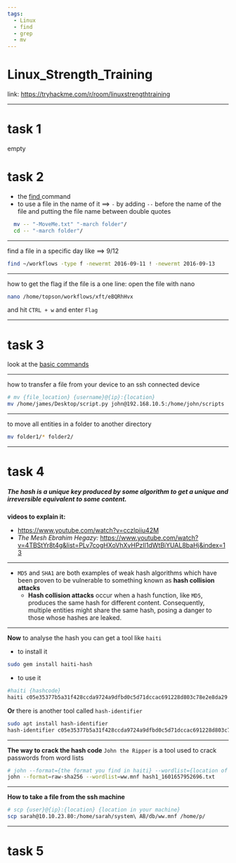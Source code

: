 ```yaml
---
tags:
  - Linux
  - find
  - grep
  - mv
---
```


# Linux_Strength_Training

link: https://tryhackme.com/r/room/linuxstrengthtraining

---

# task 1
empty
# task 2

* the [find ](../Linux_basics_for_Hackers_book/Basic_Commands.md)command
* to use a file in the name of it ==> `-` by adding `--` before the name of the file and putting the file name between double quotes
```bash
  mv -- "-MoveMe.txt" "-march folder"/
  cd -- "-march folder"/
```  
----

find a file in a specific day like ==> 9/12
```bash   
find ~/workflows -type f -newermt 2016-09-11 ! -newermt 2016-09-13
```
---

how to get the flag if the file is a one line: open the file with nano
```bash
nano /home/topson/workflows/xft/eBQRhHvx
```
and hit `CTRL + w` and enter `Flag`

----

# task 3

look at the [basic commands](../Linux_basics_for_Hackers_book/Basic_Commands.md)

---

how to transfer a file from your device to an ssh connected device
  ```bash
# mv {file_location} {username}@{ip}:{location}
mv /home/james/Desktop/script.py john@192.168.10.5:/home/john/scripts
```
---

to move all entities in a folder to another directory
```bash
mv folder1/* folder2/
```
---

# task 4

##### The hash is a unique key produced by some algorithm to get a unique and irreversible equivalent to some content.
**videos to explain it:**
- https://www.youtube.com/watch?v=cczlpiiu42M
- *The Mesh Ebrahim Hegazy:*
  https://www.youtube.com/watch?v=4TBStYr8t4g&list=PLv7cogHXoVhXvHPzIl1dWtBiYUAL8baHj&index=13
___

- `MD5` and `SHA1` are both examples of weak hash algorithms which have been proven to be vulnerable to something known as **hash collision attacks** 
	- **Hash collision attacks** occur when a hash function, like `MD5`, produces the same hash for different content. Consequently, multiple entities might share the same hash, posing a danger to those whose hashes are leaked.
---
**Now** to analyse the hash you can get a tool like `haiti`
- to install it
```bash
sudo gem install haiti-hash
```
- to use it
```bash
#haiti {hashcode}
haiti c05e35377b5a31f428ccda9724a9dfbd0c5d71dccac691228d803c78e2e8da29
```
**Or** there is another tool called `hash-identifier`
```bash
sudo apt install hash-identifier
hash-identifier c05e35377b5a31f428ccda9724a9dfbd0c5d71dccac691228d803c78e2e8da29
```

---
**The way to crack the hash code**
`John the Ripper` is a tool used to crack passwords from word lists
```bash
# john --format={the format you find in haiti} --wordlist={location of the word list} {the location of the hashcode-file}
john --format=raw-sha256 --wordlist=ww.mnf hash1_1601657952696.txt 
```
---
**How to take a file from the ssh machine**
```bash
# scp {user}@{ip}:{location} {location in your machine}
scp sarah@10.10.23.80:/home/sarah/system\ AB/db/ww.mnf /home/p/
```
---
# task 5
